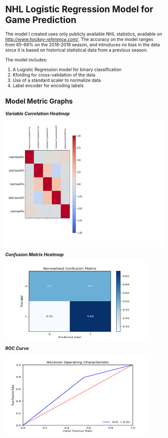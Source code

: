 <h1>NHL Logistic Regression Model for Game Prediction</h1>

The model I created uses only publicly available NHL statistics, available on *http://www.hockey-reference.com/*.
The accuracy on the model ranges from 65-66% on the 2018-2019 season, and introduces no bias in the data since it is based on
historical statistical data from a previous season. 

The model includes:
1. A Logistic Regression model for binary classification
1. Kfolding for cross-validation of the data
1. Use of a standard scaler to normalize data
1. Label encoder for encoding labels

<h2>Model Metric Graphs</h2>

<b>*Variable Correlation Heatmap*</b>
<p>
    <img src="graphs/FinalVariableCorrelation.png" width="800" height="400" />
</p>

<b>*Confusion Matrix Heatmap*</b>
<p>
    <img src="graphs/ConfusionMatrix.png" width="450" height="250" />
</p>


<b>*ROC Curve*</b>
<p>
    <img src="graphs/ROC_Curve.png" width="450" height="250" />
</p>

